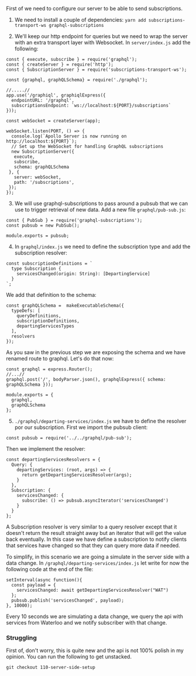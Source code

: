 First of we need to configure our server to be able to send subscriptions.

1. We need to install a couple of dependencies:
`yarn add subscriptions-transport-ws graphql-subscriptions`

2. We'll keep our http endpoint for queries but we need to wrap the server with an extra transport layer with Websocket. In `server/index.js` add the following:

```
const { execute, subscribe } = require('graphql');
const { createServer } = require('http');
const { SubscriptionServer } = require('subscriptions-transport-ws');

const {graphql, graphQLSchema} = require('./graphql');

//.....//
app.use('/graphiql', graphiqlExpress({
  endpointURL: '/graphql',
  subscriptionsEndpoint: `ws://localhost:${PORT}/subscriptions`
}));

const webSocket = createServer(app);
 
webSocket.listen(PORT, () => {
  console.log(`Apollo Server is now running on http://localhost:${PORT}`);
  // Set up the WebSocket for handling GraphQL subscriptions
  new SubscriptionServer({
   execute,
   subscribe,
   schema: graphQLSchema
 }, {
   server: webSocket,
   path: '/subscriptions',
 });
}); 
```

3. We will use graphql-subscriptions to pass around a pubsub that we can use to trigger retrieval of new data.
Add a new file `graphql/pub-sub.js`:
```
const { PubSub } = require('graphql-subscriptions');
const pubsub = new PubSub();
 
module.exports = pubsub;
```

4. In `graphql/index.js` we need to define the subscription type and add the subscription resolver:
```
const subscriptionDefinitions = `
  type Subscription {
    servicesChanged(origin: String): [DepartingService]
  }
`;
```
We add that definition to the schema:
```
const graphQLSchema =  makeExecutableSchema({
  typeDefs: [
    queryDefinitions,
    subscriptionDefinitions,
    departingServicesTypes
  ],
  resolvers
});
```

As you saw in the previous step we are exposing the schema and we have renamed route to graphql. Let's do that now:

```
const graphql = express.Router();
//...//
graphql.post('/', bodyParser.json(), graphqlExpress({ schema: graphQLSchema }));

module.exports = {
  graphql,
  graphQLSchema
};
```

5. `./graphql/departing-services/index.js` we have to define the resolver por our subscription.
First we import the pubsub client:
```
const pubsub = require('../../graphql/pub-sub');

```

Then we implement the resolver:
```
const departingServicesResolvers = {
  Query: {
    departingServices: (root, args) => {
      return getDepartingServicesResolver(args);
    }
  },
  Subscription: {
    servicesChanged: {
      subscribe: () => pubsub.asyncIterator('servicesChanged')
    }
  }
};
```
A Subscription resolver is very similar to a query resolver except that it doesn't return the result straight away but an iterator that will get the value back eventually.
In this case we have define a subscription to notify clients that services have changed so that they can query more data if needed.

To simplify, in this scenario we are going a simulate in the server side with a data change.
In `/graphql/departing-services/index.js` let write for now the following code at the end of the file:
```
setInterval(async function(){
  const payload = {
    servicesChanged: await getDepartingServicesResolver("WAT")
  };
  pubsub.publish('servicesChanged', payload);
}, 10000);
```

Every 10 seconds we are simulating a data change, we query the api with services from Waterloo and we notify subscriber with that change.

### Struggling

First of, don't worry, this is quite new and the api is not 100% polish in my opinion.
You can run the following to get unstacked.

`git checkout 110-server-side-setup`
